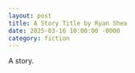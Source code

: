 ```yaml
---
layout: post
title: A Story Title by Ryan Shea
date: 2025-03-16 10:00:00 -0000
category: fiction
---
```


A story.
